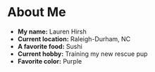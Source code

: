 # About Me
- **My name:**           Lauren Hirsh
- **Current location:** Raleigh-Durham, NC
- **A favorite food:**  Sushi
- **Current hobby:**  Training my new rescue pup
- **Favorite color:** Purple
